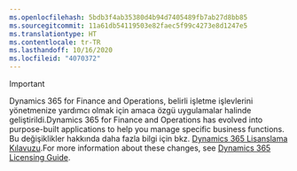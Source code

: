 ```yaml
---
ms.openlocfilehash: 5bdb3f4ab35380d4b94d7405489fb7ab27d8bb85
ms.sourcegitcommit: 11a61db54119503e82faec5f99c4273e8d1247e5
ms.translationtype: HT
ms.contentlocale: tr-TR
ms.lasthandoff: 10/16/2020
ms.locfileid: "4070372"
---
```

> [!IMPORTANT]
> <span data-ttu-id="f2008-101">Dynamics 365 for Finance and Operations, belirli işletme işlevlerini yönetmenize yardımcı olmak için amaca özgü uygulamalar halinde geliştirildi.</span><span class="sxs-lookup"><span data-stu-id="f2008-101">Dynamics 365 for Finance and Operations has evolved into purpose-built applications to help you manage specific business functions.</span></span> <span data-ttu-id="f2008-102">Bu değişiklikler hakkında daha fazla bilgi için bkz. [Dynamics 365 Lisanslama Kılavuzu](https://mbs.microsoft.com/Files/public/365/Dynamics365LicensingGuide.pdf).</span><span class="sxs-lookup"><span data-stu-id="f2008-102">For more information about these changes, see [Dynamics 365 Licensing Guide](https://mbs.microsoft.com/Files/public/365/Dynamics365LicensingGuide.pdf).</span></span>
 
